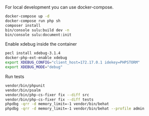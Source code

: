 For local development you can use docker-compose.
```bash
docker-compose up -d
docker-compose run php sh
composer install
bin/console sulu:build dev -n
bin/console sulu:document:init
```

Enable xdebug inside the container
```bash
pecl install xdebug-3.1.4
docker-php-ext-enable xdebug
export XDEBUG_CONFIG="client_host=172.17.0.1 idekey=PHPSTORM"
export XDEBUG_MODE="debug"
```

Run tests
```bash
vendor/bin/phpunit
vendor/bin/psalm
vendor/bin/php-cs-fixer fix --diff src
vendor/bin/php-cs-fixer fix --diff tests
phpdbg -qrr -d memory_limit=-1 vendor/bin/behat
phpdbg -qrr -d memory_limit=-1 vendor/bin/behat --profile admin
```